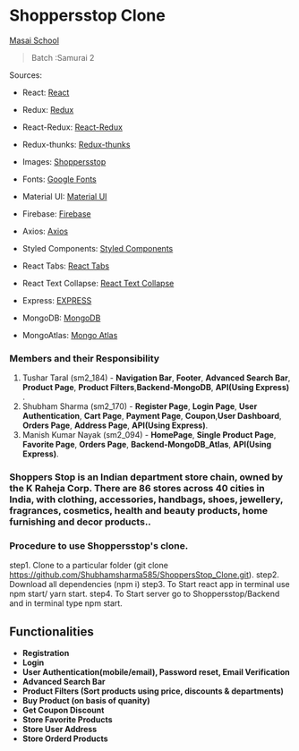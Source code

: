 # Shoppersstop Clone



[Masai School](www.masaischool.com) 
> Batch :Samurai 2

Sources:

- React: [React](https://www.npmjs.com/package/react)

- Redux: [Redux](https://www.npmjs.com/package/redux) 

- React-Redux: [React-Redux](https://www.npmjs.com/package/react-redux)

- Redux-thunks: [Redux-thunks](https://www.npmjs.com/package/thunks) 

- Images: [Shoppersstop](https://www.shoppersstop.com/)

- Fonts: [Google Fonts](https://fonts.google.com/)  

- Material UI: [Material UI](https://material-ui.com/) 

- Firebase: [Firebase](https://firebase.google.com/) 

- Axios: [Axios](https://www.npmjs.com/package/axios)

- Styled Components: [Styled Components](https://styled-components.com/)  

- React Tabs: [React Tabs](https://www.npmjs.com/package/react-tabs)

- React Text Collapse: [React Text Collapse](https://www.npmjs.com/package/react-text-collapse)

- Express: [EXPRESS](https://www.npmjs.com/package/express)

- MongoDB: [MongoDB](https://www.npmjs.com/package/mongodb)

- MongoAtlas: [Mongo Atlas](https://www.npmjs.com/package/mongodb)


### Members and their Responsibility
1. Tushar Taral (sm2_184) - **Navigation Bar**, **Footer**, **Advanced Search Bar**, **Product Page**, **Product Filters**,**Backend-MongoDB**, **API(Using Express)** .
2. Shubham Sharma (sm2_170) - **Register Page**, **Login Page**, **User Authentication**, **Cart Page**, **Payment Page**, **Coupon**,**User Dashboard**, **Orders Page**,  **Address Page**, **API(Using Express)**.
3. Manish Kumar Nayak (sm2_094) - **HomePage**, **Single Product Page**,  **Favorite Page**,  **Orders Page**,  **Backend-MongoDB_Atlas**, **API(Using Express)**. 


### Shoppers Stop is an Indian department store chain, owned by the K Raheja Corp. There are 86 stores across 40 cities in India, with clothing, accessories, handbags, shoes, jewellery, fragrances, cosmetics, health and beauty products, home furnishing and decor products..


### Procedure to use Shoppersstop's clone.
step1. Clone to a particular folder (git clone https://github.com/Shubhamsharma585/ShoppersStop_Clone.git).
step2. Download all dependencies (npm i)
step3. To Start react app in terminal use npm start/ yarn start.
step4. To Start server go to Shoppersstop/Backend and in terminal type npm start.

## Functionalities
- **Registration**
- **Login**
- **User Authentication(mobile/email), Password reset, Email Verification**
- **Advanced Search Bar**
- **Product Filters (Sort products using price, discounts & departments)**
- **Buy Product (on basis of quanity)**
- **Get Coupon Discount**
- **Store Favorite Products**
- **Store User Address**
- **Store Orderd Products**






